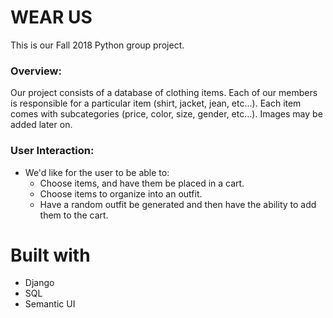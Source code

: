 # WEAR US
This is our Fall 2018 Python group project.

### Overview:
Our project consists of a database of clothing items. Each of our members is responsible for a particular item (shirt, jacket, jean, etc...). Each item comes with subcategories (price, color, size, gender, etc...). Images may be added later on.

### User Interaction:
* We'd like for the user to be able to:
  * Choose items, and have them be placed in a cart.
  * Choose items to organize into an outfit.
  * Have a random outfit be generated and then have the ability to add them to the cart.

# Built with
* Django
* SQL
* Semantic UI
